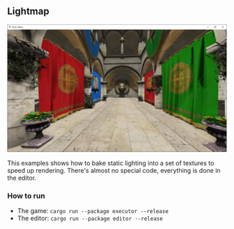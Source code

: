 ## Lightmap

![screenshot](screenshots/screenshot.jpg)

This examples shows how to bake static lighting into a set of textures to speed up rendering. There's almost no special
code, everything is done in the editor.

### How to run

- The game: `cargo run --package executor --release`
- The editor: `cargo run --package editor --release`